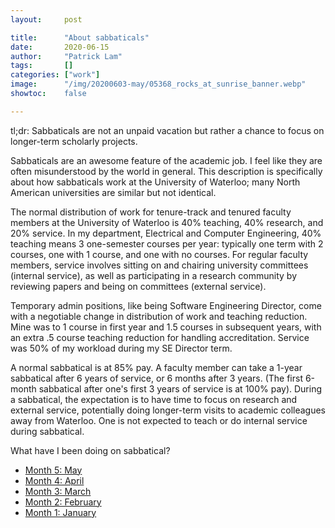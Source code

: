 ```yaml
---
layout:     post

title:      "About sabbaticals"
date:       2020-06-15
author:     "Patrick Lam"
tags:       []
categories: ["work"]
image:      "/img/20200603-may/05368_rocks_at_sunrise_banner.webp"
showtoc:    false

---
```


tl;dr: Sabbaticals are not an unpaid vacation but rather a chance to focus on
longer-term scholarly projects.

Sabbaticals are an awesome feature of the academic job. I feel like they are
often misunderstood by the world in general. This description is specifically
about how sabbaticals work at the University of Waterloo; many North American
universities are similar but not identical.

The normal distribution of work for tenure-track and tenured faculty members at
the University of Waterloo is 40% teaching, 40% research, and 20% service.
In my department, Electrical and Computer Engineering, 40% teaching means
3 one-semester courses per year: typically one term with 2 courses,
one with 1 course, and one with no courses. For regular faculty members, service
involves sitting on and chairing university committees (internal service), as well
as participating in a research community by reviewing papers and being on committees
(external service).

Temporary admin positions, like being Software Engineering Director, come with a
negotiable change in distribution of work and teaching reduction. Mine
was to 1 course in first year and 1.5 courses in subsequent years,
with an extra .5 course teaching reduction for handling
accreditation. Service was 50% of my workload during my SE Director term.

A normal sabbatical is at 85% pay. A faculty member can take a 1-year
sabbatical after 6 years of service, or 6 months after 3 years. (The
first 6-month sabbatical after one's first 3 years of service is at
100% pay). During a sabbatical, the expectation is to have time to
focus on research and external service, potentially doing longer-term
visits to academic colleagues away from Waterloo. One is not expected to
teach or do internal service during sabbatical.

What have I been doing on sabbatical?
* <a href="https://patricklam.ca/post/20200603-may/">Month 5: May</a>
* <a href="https://patricklam.ca/post/20200501-april/">Month 4: April</a>
* <a href="https://patricklam.ca/post/20200401-third-month-in-wellington/">Month 3: March</a>
* <a href="https://patricklam.ca/post/20200309-second-month-in-wellington/">Month 2: February</a>
* <a href="https://patricklam.ca/post/20200131-first-month-in-wellington/">Month 1: January</a>
